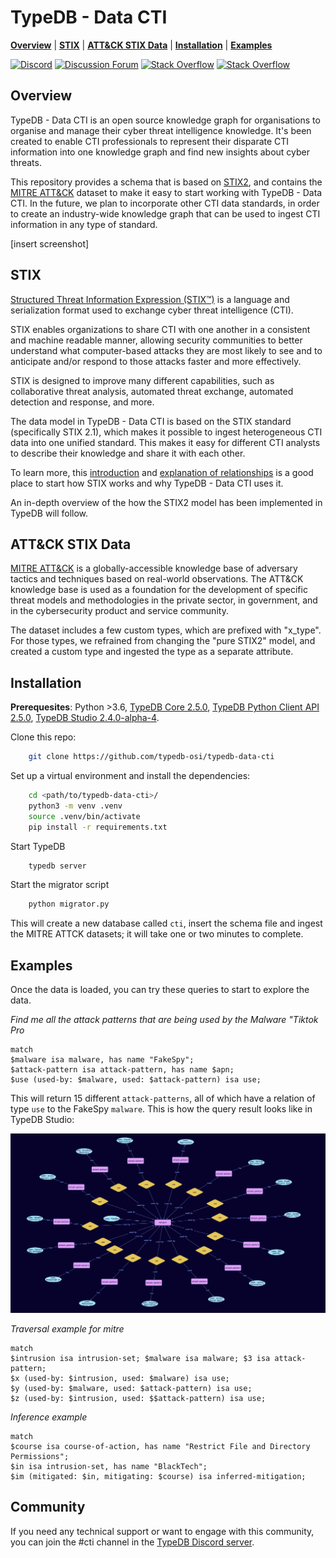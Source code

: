 
# TypeDB - Data CTI

**[Overview](#overview)** | **[STIX](#stix)** | **[ATT&CK STIX Data](#att%26ck%20stix%20data)** | **[Installation](#installation)** | **[Examples](#examples)**

[![Discord](https://img.shields.io/discord/665254494820368395?color=7389D8&label=chat&logo=discord&logoColor=ffffff)](https://vaticle.com/discord)
[![Discussion Forum](https://img.shields.io/discourse/https/forum.vaticle.com/topics.svg)](https://forum.vaticle.com)
[![Stack Overflow](https://img.shields.io/badge/stackoverflow-typedb-796de3.svg)](https://stackoverflow.com/questions/tagged/typedb)
[![Stack Overflow](https://img.shields.io/badge/stackoverflow-typeql-3dce8c.svg)](https://stackoverflow.com/questions/tagged/typeql)

## Overview
TypeDB - Data CTI is an open source knowledge graph for organisations to organise and manage their cyber threat intelligence knowledge. It's been created to enable CTI professionals to represent their disparate CTI information into one knowledge graph and find new insights about cyber threats. 

This repository provides a schema that is based on [STIX2](https://oasis-open.github.io/cti-documentation/), and contains the [MITRE ATT&CK](https://github.com/mitre-attack/attack-stix-data) dataset to make it easy to start working with TypeDB - Data CTI. In the future, we plan to incorporate other CTI data standards, in order to create an industry-wide knowledge graph that can be used to ingest CTI information in any type of standard. 

[insert screenshot]


## STIX

[Structured Threat Information Expression (STIX™)](https://oasis-open.github.io/cti-documentation/) is a language and serialization format used to exchange cyber threat intelligence (CTI).

STIX enables organizations to share CTI with one another in a consistent and machine readable manner, allowing security communities to better understand what computer-based attacks they are most likely to see and to anticipate and/or respond to those attacks faster and more effectively.

STIX is designed to improve many different capabilities, such as collaborative threat analysis, automated threat exchange, automated detection and response, and more.

The data model in TypeDB - Data CTI is based on the STIX standard (specifically STIX 2.1), which makes it possible to ingest heterogeneous CTI data into one unified standard. This makes it easy for different CTI analysts to describe their knowledge and share it with each other. 

To learn more, this [introduction](https://oasis-open.github.io/cti-documentation/stix/walkthrough) and [explanation of relationships](https://oasis-open.github.io/cti-documentation/examples/visualized-sdo-relationships) is a good place to start how STIX works and why TypeDB - Data CTI uses it. 

An in-depth overview of the how the STIX2 model has been implemented in TypeDB will follow. 

## ATT&CK STIX Data

[MITRE ATT&CK](https://github.com/mitre-attack/attack-stix-data) is a globally-accessible knowledge base of adversary tactics and techniques based on real-world observations. The ATT&CK knowledge base is used as a foundation for the development of specific threat models and methodologies in the private sector, in government, and in the cybersecurity product and service community.

The dataset includes a few custom types, which are prefixed with "x_type". For those types, we refrained from changing the "pure STIX2" model, and created a custom type and ingested the type as a separate attribute. 

## Installation 

**Prerequesites**: Python >3.6,  [TypeDB Core 2.5.0](https://vaticle.com/download#core),  [TypeDB Python Client API 2.5.0](https://docs.vaticle.com/docs/client-api/python),  [TypeDB Studio 2.4.0-alpha-4](https://vaticle.com/download#typedb-studio).

Clone this repo:

```bash 
    git clone https://github.com/typedb-osi/typedb-data-cti
```

Set up a virtual environment and install the dependencies:

```bash
    cd <path/to/typedb-data-cti>/
    python3 -m venv .venv
    source .venv/bin/activate
    pip install -r requirements.txt
```
Start TypeDB
```bash 
    typedb server
```
Start the migrator script

```bash
    python migrator.py
```
This will create a new database called `cti`, insert the schema file and ingest the MITRE ATTCK datasets; it will take one or two minutes to complete. 

## Examples

Once the data is loaded, you can try these queries to start to explore the data. 

*Find me all the attack patterns that are being used by the Malware "Tiktok Pro*
```
match 
$malware isa malware, has name "FakeSpy";
$attack-pattern isa attack-pattern, has name $apn;
$use (used-by: $malware, used: $attack-pattern) isa use; 
```

This will return 15 different `attack-patterns`, all of which have a relation of type `use` to the FakeSpy `malware`. This is how the query result looks like in TypeDB Studio: 

![query_1](Images/query_1.png)

*Traversal example for mitre*
```
match 
$intrusion isa intrusion-set; $malware isa malware; $3 isa attack-pattern; 
$x (used-by: $intrusion, used: $malware) isa use; 
$y (used-by: $malware, used: $attack-pattern) isa use; 
$z (used-by: $intrusion, used: $$attack-pattern) isa use; 
```


*Inference example*
```
match  
$course isa course-of-action, has name "Restrict File and Directory Permissions";
$in isa intrusion-set, has name "BlackTech";  
$im (mitigated: $in, mitigating: $course) isa inferred-mitigation;
```

## Community
If you need any technical support or want to engage with this community, you can join the #cti channel in the [TypeDB Discord server](https://vaticle.com/typedb). 